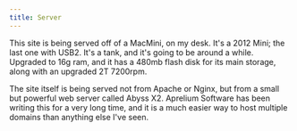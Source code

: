 ```yaml
---
title: Server
---
```


This site is being served off of a MacMini, on my desk. It's a 2012 Mini; the last one with USB2. It's a tank, and it's going to be around a while. Upgraded to 16g ram, and it has a 480mb flash disk for its main storage, along with an upgraded 2T 7200rpm.

The site itself is being served not from Apache or Nginx, but from a small but powerful web server called Abyss X2. Aprelium Software has been writing this for a very long time, and it is a much easier way to host multiple domains than anything else I've seen.